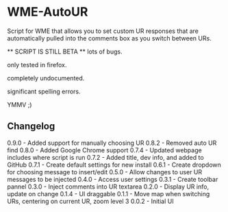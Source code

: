 WME-AutoUR
==========

Script for WME that allows you to set custom UR responses that are automatically pulled into the comments box as you switch between URs.

** SCRIPT IS STILL BETA **
lots of bugs.

only tested in firefox.

completely undocumented.

significant spelling errors.


YMMV ;)


## Changelog ##
0.9.0 - Added support for manually choosing UR
0.8.2 - Removed auto UR find
0.8.0 - Added Google Chrome support
0.7.4 - Updated webpage includes where script is run
0.7.2 - Added title, dev info, and added to GitHub
0.7.1 - Create default settings for new install
0.6.1 - Create dropdown for choosing message to insert/edit
0.5.0 - Allow changes to user UR messages to be injected
0.4.0 - Access user settings
0.3.1 - Create toolbar pannel
0.3.0 - Inject comments into UR textarea
0.2.0 - Display UR info, update on change
0.1.4 - UI draggable
0.1.1 - Move map when switching URs, centering on current UR, zoom level 3
0.0.2 - Initial UI
